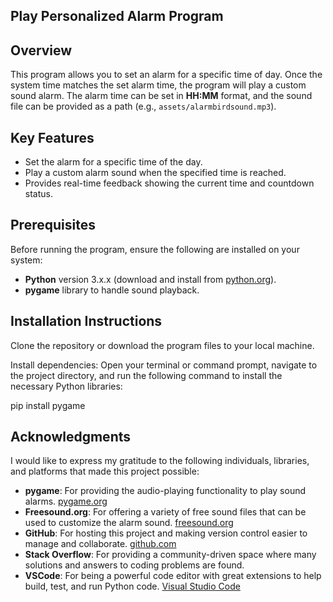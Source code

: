 ## Play Personalized Alarm Program

## Overview
This program allows you to set an alarm for a specific time of day. Once the system time matches the set alarm time, the program will play a custom sound alarm. The alarm time can be set in **HH:MM** format, and the sound file can be provided as a path (e.g., `assets/alarmbirdsound.mp3`).

## Key Features
- Set the alarm for a specific time of the day.
- Play a custom alarm sound when the specified time is reached.
- Provides real-time feedback showing the current time and countdown status.

## Prerequisites
Before running the program, ensure the following are installed on your system:
- **Python** version 3.x.x (download and install from [python.org](https://www.python.org/downloads/)).
- **pygame** library to handle sound playback. 


## Installation Instructions
Clone the repository or download the program files to your local machine.

Install dependencies: Open your terminal or command prompt, navigate to the project directory, and run the following command to install the necessary Python libraries:

pip install pygame


## Acknowledgments

I would like to express my gratitude to the following individuals, libraries, and platforms that made this project possible:

- **pygame**: For providing the audio-playing functionality to play sound alarms. [pygame.org](https://www.pygame.org)
- **Freesound.org**: For offering a variety of free sound files that can be used to customize the alarm sound. [freesound.org](https://freesound.org)
- **GitHub**: For hosting this project and making version control easier to manage and collaborate. [github.com](https://github.com)
- **Stack Overflow**: For providing a community-driven space where many solutions and answers to coding problems are found.
- **VSCode**: For being a powerful code editor with great extensions to help build, test, and run Python code. [Visual Studio Code](https://code.visualstudio.com/)



